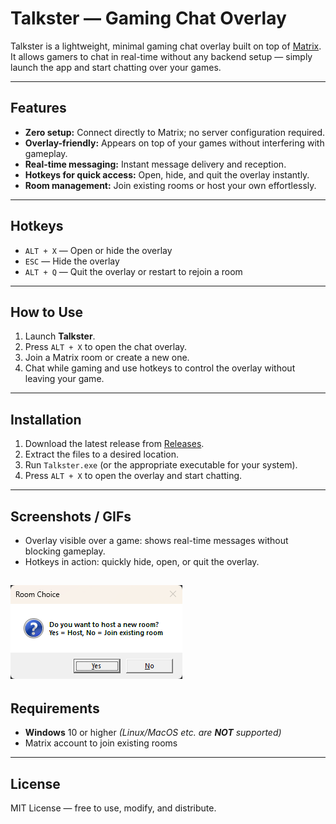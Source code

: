 # Talkster — Gaming Chat Overlay

Talkster is a lightweight, minimal gaming chat overlay built on top of [Matrix](https://matrix.org/). It allows gamers to chat in real-time without any backend setup — simply launch the app and start chatting over your games.

---

## Features

- **Zero setup:** Connect directly to Matrix; no server configuration required.
- **Overlay-friendly:** Appears on top of your games without interfering with gameplay.
- **Real-time messaging:** Instant message delivery and reception.
- **Hotkeys for quick access:** Open, hide, and quit the overlay instantly.
- **Room management:** Join existing rooms or host your own effortlessly.

---

## Hotkeys

- `ALT + X` — Open or hide the overlay
- `ESC` — Hide the overlay
- `ALT + Q` — Quit the overlay or restart to rejoin a room

---

## How to Use

1. Launch **Talkster**.
2. Press `ALT + X` to open the chat overlay.
3. Join a Matrix room or create a new one.
4. Chat while gaming and use hotkeys to control the overlay without leaving your game.

---

## Installation

1. Download the latest release from [Releases](#).
2. Extract the files to a desired location.
3. Run `Talkster.exe` (or the appropriate executable for your system).
4. Press `ALT + X` to open the overlay and start chatting.

---

## Screenshots / GIFs

- Overlay visible over a game: shows real-time messages without blocking gameplay.
- Hotkeys in action: quickly hide, open, or quit the overlay.

![room_choice.png](assets/room_choice.png)
---

## Requirements

- **Windows** 10 or higher _(Linux/MacOS etc. are **NOT** supported)_
- Matrix account to join existing rooms

---

## License

MIT License — free to use, modify, and distribute.  
